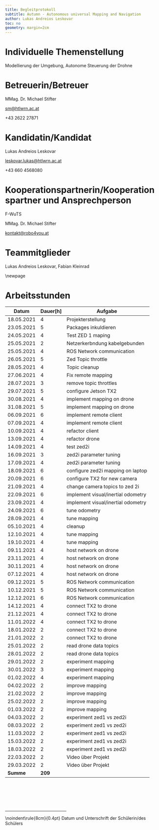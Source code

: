 ```yaml
---
title: Begleitprotokoll
subtitle: Autumn - Autonomous universal Mapping and Navigation
author: Lukas Andreios Leskovar
toc: no
geometry: margin=2cm
---
```


# Individuelle Themenstellung 
Modellierung der Umgebung, Autonome Steuerung der Drohne


# Betreuerin/Betreuer
MMag. Dr. Michael Stifter

sm@htlwrn.ac.at

+43 2622 27871


# Kandidatin/Kandidat
Lukas Andreios Leskovar

leskovar.lukas@htlwrn.ac.at

+43 660 4568080


# Kooperationspartnerin/Kooperationspartner und Ansprechperson
F-WuTS

MMag. Dr. Michael Stifter

kontakt@robo4you.at


# Teammitglieder
Lukas Andreios Leskovar, Fabian Kleinrad

\newpage

# Arbeitsstunden

| **Datum** | **Dauer[h]** | **Aufgabe**                            |
| -------- | ----- | ---------------------------------- | 
| 18.05.2021 | 4     | Projekterstellung                  |
| 23.05.2021 | 5     | Packages inkuldieren               |
| 24.05.2021 | 4     | Test ZED 1 maping                  |
| 25.05.2021 | 2     | Netzerkerbndung kabelgebunden      |
| 25.05.2021 | 4     | ROS Network communication          |
| 26.05.2021 | 5     | Zed Topic throttle                 |
| 28.05.2021 | 4     | Topic cleanup                      |
| 27.06.2021 | 4     | Fix remote mapping                 |
| 28.07.2021 | 3     | remove topic throttles             |
| 29.07.2021 | 5     | configure Jetson TX2               |
| 30.08.2021 | 4     | implement mapping on drone         |
| 31.08.2021 | 5     | implement mapping on drone         |
| 06.09.2021 | 6     | implement remote client            |
| 07.09.2021 | 4     | implement remote client            |
| 10.09.2021 | 4     | refactor client                    |
| 13.09.2021 | 4     | refactor drone                     |
| 14.09.2021 | 4     | test zed2i                         |
| 16.09.2021 | 3     | zed2i parameter tuning             |
| 17.09.2021 | 4     | zed2i parameter tuning             |
| 18.09.2021 | 6     | configure zed2i mapping on laptop  |
| 20.09.2021 | 6     | configure TX2 for new camera       |
| 21.09.2021 | 4     | change camera topics to zed 2i     |
| 22.09.2021 | 6     | implement visual/inertial odometry |
| 23.09.2021 | 4     | implement visual/inertial odometry |
| 24.09.2021 | 6     | tune odometry                      |
| 28.09.2021 | 4     | tune mapping                       |
| 05.10.2021 | 4     | cleanup                            |
| 12.10.2021 | 4     | tune mapping                       |
| 19.10.2021 | 4     | tune mapping                       |
| 09.11.2021 | 4     | host network on drone              |
| 23.11.2021 | 4     | host network on drone              |
| 30.11.2021 | 4     | host network on drone              |
| 07.12.2021 | 4     | host network on drone              |
| 09.12.2021 | 5     | ROS Network communication          |
| 10.12.2021 | 5     | ROS Network communication          |
| 12.12.2021 | 6     | ROS Network communication          |
| 14.12.2021 | 4     | connect TX2 to drone               |
| 21.12.2021 | 4     | connect TX2 to drone               |
| 11.01.2022 | 4     | connect TX2 to drone               |
| 18.01.2022 | 2     | connect TX2 to drone               |
| 21.01.2022 | 2     | connect TX2 to drone               |
| 25.01.2022 | 2     | read drone data topics             |
| 28.01.2022 | 2     | read drone data topics             |
| 29.01.2022 | 2     | experiment mapping                 |
| 30.01.2022 | 3     | experiment mapping                 |
| 01.02.2022 | 4     | experiment mapping                 |
| 04.02.2022 | 2     | improve mapping                    |
| 21.02.2022 | 2     | improve mapping                    |
| 25.02.2022 | 2     | improve mapping                    |
| 01.03.2022 | 2     | improve mapping                    |
| 04.03.2022 | 2     | experiment zed1 vs zed2i           |
| 08.03.2022 | 2     | experiment zed1 vs zed2i           |
| 11.03.2022 | 2     | experiment zed1 vs zed2i           |
| 15.03.2022 | 2     | experiment zed1 vs zed2i           |
| 18.03.2022 | 2     | experiment zed1 vs zed2i           |
| 22.03.2022 | 2     | Video über Projekt                 |
| 29.03.2022 | 2     | Video über Projekt                 |
| **Summe**    | **209**   |                                    |               |


&nbsp;

&nbsp;

&nbsp;

<div style="width:200px"><hr/></div>
\noindent\rule{8cm}{0.4pt}
Datum und Unterschrift der Schülerin/des Schülers